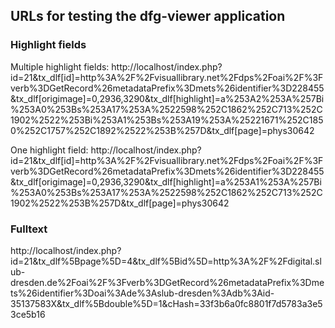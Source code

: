 ## URLs for testing the dfg-viewer application

### Highlight fields

Multiple highlight fields:
http://localhost/index.php?id=21&tx_dlf[id]=http%3A%2F%2Fvisuallibrary.net%2Fdps%2Foai%2F%3Fverb%3DGetRecord%26metadataPrefix%3Dmets%26identifier%3D228455&tx_dlf[origimage]=0,2936,3290&tx_dlf[highlight]=a%253A2%253A%257Bi%253A0%253Bs%253A17%253A%2522598%252C1862%252C713%252C1902%2522%253Bi%253A1%253Bs%253A19%253A%25221671%252C1850%252C1757%252C1892%2522%253B%257D&tx_dlf[page]=phys30642

One highlight field:
http://localhost/index.php?id=21&tx_dlf[id]=http%3A%2F%2Fvisuallibrary.net%2Fdps%2Foai%2F%3Fverb%3DGetRecord%26metadataPrefix%3Dmets%26identifier%3D228455&tx_dlf[origimage]=0,2936,3290&tx_dlf[highlight]=a%253A1%253A%257Bi%253A0%253Bs%253A17%253A%2522598%252C1862%252C713%252C1902%2522%253B%257D&tx_dlf[page]=phys30642

### Fulltext

http://localhost/index.php?id=21&tx_dlf%5Bpage%5D=4&tx_dlf%5Bid%5D=http%3A%2F%2Fdigital.slub-dresden.de%2Foai%2F%3Fverb%3DGetRecord%26metadataPrefix%3Dmets%26identifier%3Doai%3Ade%3Aslub-dresden%3Adb%3Aid-35137583X&tx_dlf%5Bdouble%5D=1&cHash=33f3b6a0fc8801f7d5783a3e53ce5b16
